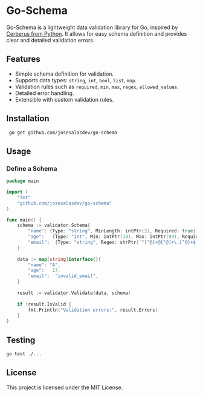 # Go-Schema

Go-Schema is a lightweight data validation library for Go, inspired by [Cerberus from Python](https://github.com/pyeve/cerberus). It allows for easy schema definition and provides clear and detailed validation errors.

## Features
- Simple schema definition for validation.
- Supports data types: `string`, `int`, `bool`, `list`, `map`.
- Validation rules such as `required`, `min`, `max`, `regex`, `allowed_values`.
- Detailed error handling.
- Extensible with custom validation rules.

## Installation
```sh
 go get github.com/josesalasdev/go-schema
```

## Usage
### Define a Schema
```go
package main

import (
    "fmt"
    "github.com/josesalasdev/go-schema"
)

func main() {
    schema := validator.Schema{
        "name": {Type: "string", MinLength: intPtr(2), Required: true},
        "age":   {Type: "int", Min: intPtr(18), Max: intPtr(99), Required: true},
        "email":  {Type: "string", Regex: strPtr(`^[^@]+@[^@]+\.[^@]+$`), Required: true},
    }
    
    data := map[string]interface{}{
        "name": "A",
        "age":   17,
        "email":  "invalid_email",
    }
    
    result := validator.Validate(data, schema)
    
    if !result.IsValid {
        fmt.Println("Validation errors:", result.Errors)
    }
}
```

## Testing
```sh
go test ./...
```

## License
This project is licensed under the MIT License.

